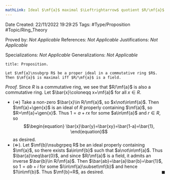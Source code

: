 ```yaml
---
mathLink: Ideal $\mf{a}$ maximal $\Leftrightarrow$ quotient $R/\mf{a}$ field
---
```


<div class="topSpace"></div>

Date Created: 22/11/2022 19:29:25
Tags: #Type/Proposition #Topic/Ring_Theory

Proved by: <i>Not Applicable</i>
References: <i>Not Applicable</i>
Justifications: <i>Not Applicable</i>

Specializations: <i>Not Applicable</i>
Generalizations: <i>Not Applicable</i>

``` ad-Proposition
title: Proposition.

Let $\mf{a}\nsubgrp R$ be a proper ideal in a commutative ring $R$. Then $\mf{a}$ is maximal iff $R/\mf{a}$ is a field.

```

<i>Proof.</i> Since $R$ is a commutative ring, we see that $R/\mf{a}$ is also a commutative ring. Let $\bar{x}\coloneqq x+\mf{a}$ for all $x\in R$.
* ($\Rightarrow$) Take a non-zero $\bar{x}\in R/\mf{a}$, so $x\not\in\mf{a}$. Then $\mf{a}+\gen{x}$ is an ideal of $R$ properly containing $\mf{a}$, so $R=\mf{a}+\gen{x}$. Thus $1=a+rx$ for some $a\in\mf{a}$ and $r\in R$, so
$$\begin{equation}
    \bar{x}\bar{y}=\bar{xy}=\bar{1-a}=\bar{1},
\end{equation}$$
as desired.
* ($\Leftarrow$). Let $\mf{b}\nsubgrpeq R$ be an ideal properly containing $\mf{a}$, so there exists $a\in\mf{b}$ such that $a\not\in\mf{a}$. Thus $\bar{a}\neq\bar{0}$, and since $R/\mf{a}$ is a field, it admits an inverse $\bar{b}\in R/\mf{a}$. Then $\bar{ab}=\bar{a}\bar{b}=\bar{1}$, so $1=ab+i$ for some $i\in\mf{a}\subset\mf{b}$ and hence $1\in\mf{b}$. Thus $\mf{b}=R$, as desired.<span style="float:right;">$\blacksquare$</span>

